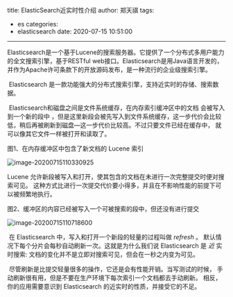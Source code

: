 title: ElasticSearch近实时性介绍
author: 郑天祺
tags:
  - es
categories:
  - elasticsearch
date: 2020-07-15 10:51:00
---

​		Elasticsearch是一个基于Lucene的搜索服务器。它提供了一个分布式多用户能力的全文搜索引擎，基于RESTful web接口。Elasticsearch是用Java语言开发的，并作为Apache许可条款下的开放源码发布，是一种流行的企业级搜索引擎。

​		Elasticsearch 是一款功能强大的分布式搜索引擎，支持近实时的存储、搜索数据。

​		Elasticsearch和磁盘之间是文件系统缓存，在内存索引缓冲区中的文档  会被写入到一个新的段中 ，但是这里新段会被先写入到文件系统缓存，这一步代价会比较低，稍后再被刷新到磁盘—这一步代价比较高。不过只要文件已经在缓存中， 就可以像其它文件一样被打开和读取了。



图1、在内存缓冲区中包含了新文档的 Lucene 索引

![image-20200715110330925](/img/es1.png)

Lucene 允许新段被写入和打开，使其包含的文档在未进行一次完整提交时便对搜索可见。 这种方式比进行一次提交代价要小得多，并且在不影响性能的前提下可以被频繁地执行。



图2、缓冲区的内容已经被写入一个可被搜索的段中，但还没有进行提交

![image-20200715110718600](/img/es2.png)

​		在 Elasticsearch 中，写入和打开一个新段的轻量的过程叫做 *refresh* 。 默认情况下每个分片会每秒自动刷新一次。这就是为什么我们说 Elasticsearch 是 *近* 实时搜索: 文档的变化并不是立即对搜索可见，但会在一秒之内变为可见。

​		尽管刷新是比提交轻量很多的操作，它还是会有性能开销。当写测试的时候， 手动刷新很有用，但是不要在生产环境下每次索引一个文档都去手动刷新。 相反，你的应用需要意识到 Elasticsearch 的近实时的性质，并接受它的不足。